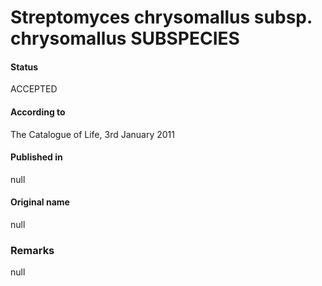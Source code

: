 # Streptomyces chrysomallus subsp. chrysomallus SUBSPECIES

#### Status
ACCEPTED

#### According to
The Catalogue of Life, 3rd January 2011

#### Published in
null

#### Original name
null

### Remarks
null
